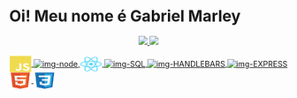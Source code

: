 <h1> Oi! Meu nome é Gabriel Marley </h1>



<div align="center">
  <a href="https://github.com/Marleyhub">
  <img height="180em" src="https://github-readme-stats.vercel.app/api?username=Marleyhub&show_icons=true&theme=prucian&include_all_commits=true&count_private=true"/>
  <img height="180em" src="https://github-readme-stats.vercel.app/api/top-langs/?username=Marleyhub&layout=compact&langs_count=7&theme=prucian"/>
</div>
<div style="display: inline_block"><br>
  <img align="center" alt="img-Js" height="30" width="40" src="https://raw.githubusercontent.com/devicons/devicon/master/icons/javascript/javascript-plain.svg">
  <img align="center" alt="img-node" height="30" width="40" src="https://cdn.jsdelivr.net/gh/devicons/devicon/icons/nodejs/nodejs-original.svg" />
  <img align="center" alt="img-React" height="30" width="40" src="https://raw.githubusercontent.com/devicons/devicon/master/icons/react/react-original.svg">
  <img align="center" alt="img-SQL" height="30" width="40" src="https://raw.githubusercontent.com/devicons/devicon/master/icons/css3/css3-original.svg(https://cdn.jsdelivr.net/gh/devicons/devicon/icons/mysql/mysql-original.svg" />
   <img align="center" alt="img-HANDLEBARS" height="30" width="40" src="https://cdn.jsdelivr.net/gh/devicons/devicon/icons/handlebars/handlebars-original.svg">
   <img align="center" alt="img-EXPRESS" height="30" width="40" src="https://cdn.jsdelivr.net/gh/devicons/devicon/icons/express/express-original.svg">
  <img align="center" alt="img-HTML" height="30" width="40" src="https://raw.githubusercontent.com/devicons/devicon/master/icons/html5/html5-original.svg">
  <img align="center" alt="img-CSS" height="30" width="40" src="https://raw.githubusercontent.com/devicons/devicon/master/icons/css3/css3-original.svg"> 
  </div>
  
  
  
